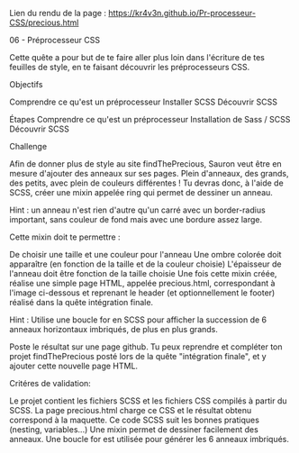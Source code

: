 Lien du rendu de la page : https://kr4v3n.github.io/Pr-processeur-CSS/precious.html

06 - Préprocesseur CSS 

Cette quête a pour but de te faire aller plus loin dans l'écriture de tes feuilles de style, en te faisant découvrir les préprocesseurs CSS.

Objectifs

Comprendre ce qu'est un préprocesseur
Installer SCSS
Découvrir SCSS

Étapes
Comprendre ce qu'est un préprocesseur
Installation de Sass / SCSS
Découvrir SCSS


Challenge

Afin de donner plus de style au site findThePrecious, Sauron veut être en mesure d'ajouter des anneaux sur ses pages. Plein d'anneaux, des grands, des petits, avec plein de couleurs différentes !
Tu devras donc, à l'aide de SCSS, créer une mixin appelée ring qui permet de dessiner un anneau.

Hint : un anneau n'est rien d'autre qu'un carré avec un border-radius important, sans couleur de fond mais avec une bordure assez large.

Cette mixin doit te permettre :

De choisir une taille et une couleur pour l'anneau
Une ombre colorée doit apparaître (en fonction de la taille et de la couleur choisie)
L'épaisseur de l'anneau doit être fonction de la taille choisie
Une fois cette mixin créée, réalise une simple page HTML, appelée precious.html, correspondant à l'image ci-dessous et reprenant le header (et optionnellement le footer) réalisé dans la quête intégration finale.

Hint : Utilise une boucle for en SCSS pour afficher la succession de 6 anneaux horizontaux imbriqués, de plus en plus grands.



Poste le résultat sur une page github. Tu peux reprendre et compléter ton projet findThePrecious posté lors de la quête "intégration finale", et y ajouter cette nouvelle page HTML.

Critéres de validation:

Le projet contient les fichiers SCSS et les fichiers CSS compilés à partir du SCSS.
La page precious.html charge ce CSS et le résultat obtenu correspond à la maquette.
Ce code SCSS suit les bonnes pratiques (nesting, variables...)
Une mixin permet de dessiner facilement des anneaux.
Une boucle for est utilisée pour générer les 6 anneaux imbriqués.
